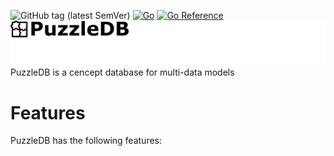 ![GitHub tag (latest SemVer)](https://img.shields.io/github/v/tag/cybergarage/puzzledb) [![Go](https://github.com/cybergarage/puzzledb-go/puzzledb/actions/workflows/make.yml/badge.svg)](https://github.com/cybergarage/puzzledb-go/puzzledb/actions/workflows/make.yml)
 [![Go Reference](https://pkg.go.dev/badge/github.com/cybergarage/puzzledb-go/puzzledb.svg)](https://pkg.go.dev/github.com/cybergarage/puzzledb-go/puzzledb)
![](doc/img/logo.png)
PuzzleDB is a cencept database for multi-data models

# Features

PuzzleDB has the following features:
